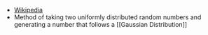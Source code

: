 + [Wikipedia](https://en.wikipedia.org/wiki/Box%E2%80%93Muller_transform)
+ Method of taking two uniformly distributed random numbers and generating a number that follows a [[Gaussian Distribution]]